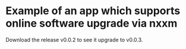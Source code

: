 # Example of an app which supports online software upgrade via nxxm
Download the release v0.0.2 to see it upgrade to v0.0.3.

